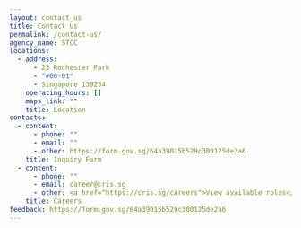 ```yaml
---
layout: contact_us
title: Contact Us
permalink: /contact-us/
agency_name: STCC
locations:
  - address:
      - 23 Rochester Park
      - "#06-01"
      - Singapore 139234
    operating_hours: []
    maps_link: ""
    title: Location
contacts:
  - content:
      - phone: ""
      - email: ""
      - other: https://form.gov.sg/64a39015b529c300125de2a6
    title: Inquiry Form
  - content:
      - phone: ""
      - email: career@cris.sg
      - other: <a href="https://cris.sg/careers">View available roles</a>
    title: Careers
feedback: https://form.gov.sg/64a39015b529c300125de2a6
---
```

